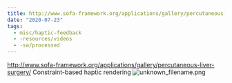 ```yaml
---
title: http://www.sofa-framework.org/applications/gallery/percutaneous-liver-surgery/
date: "2020-07-23"
tags:
  - misc/haptic-feedback
  - -resources/videos
  - -sa/processed
---
```


<http://www.sofa-framework.org/applications/gallery/percutaneous-liver-surgery/>
Constraint-based haptic rendering
![unknown_filename.png](./_resources/http___www.sofa-framework.org_applications_gallery_percutaneous-liver-surgery_.resources/unknown_filename.png)

